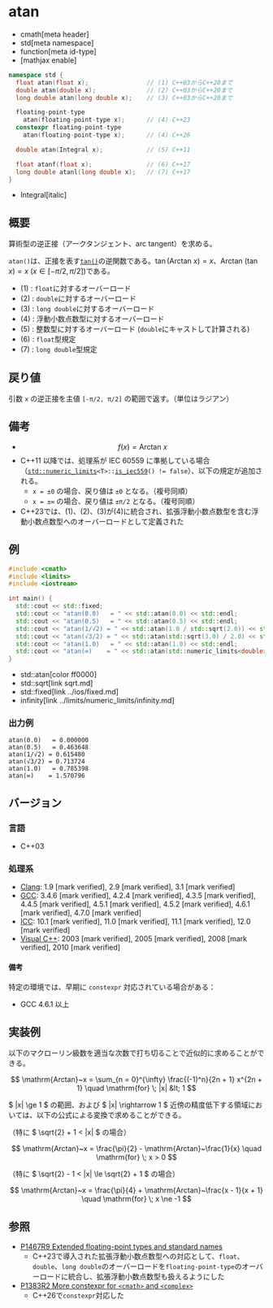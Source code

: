 # atan
* cmath[meta header]
* std[meta namespace]
* function[meta id-type]
* [mathjax enable]

```cpp
namespace std {
  float atan(float x);                // (1) C++03からC++20まで
  double atan(double x);              // (2) C++03からC++20まで
  long double atan(long double x);    // (3) C++03からC++20まで

  floating-point-type
    atan(floating-point-type x);      // (4) C++23
  constexpr floating-point-type
    atan(floating-point-type x);      // (4) C++26

  double atan(Integral x);            // (5) C++11

  float atanf(float x);               // (6) C++17
  long double atanl(long double x);   // (7) C++17
}
```
* Integral[italic]

## 概要
算術型の逆正接（アークタンジェント、arc tangent）を求める。

`atan()`は、正接を表す[`tan()`](tan.md)の逆関数である。$\tan(\mathrm{Arctan}~x) = x$、$\mathrm{Arctan}~(\tan x) = x ~ (x \in [-\pi/2, \pi/2])$である。

- (1) : `float`に対するオーバーロード
- (2) : `double`に対するオーバーロード
- (3) : `long double`に対するオーバーロード
- (4) : 浮動小数点数型に対するオーバーロード
- (5) : 整数型に対するオーバーロード (`double`にキャストして計算される)
- (6) : `float`型規定
- (7) : `long double`型規定


## 戻り値
引数 `x` の逆正接を主値 `[-π/2, π/2]` の範囲で返す。（単位はラジアン）


## 備考
- $$ f(x) = \mathrm{Arctan}~x $$
- C++11 以降では、処理系が IEC 60559 に準拠している場合（[`std::numeric_limits`](../limits/numeric_limits.md)`<T>::`[`is_iec559`](../limits/numeric_limits/is_iec559.md)`() != false`）、以下の規定が追加される。
    - `x = ±0` の場合、戻り値は `±0` となる。（複号同順）
    - `x = ±∞` の場合、戻り値は `±π/2` となる。（複号同順）
- C++23では、(1)、(2)、(3)が(4)に統合され、拡張浮動小数点数型を含む浮動小数点数型へのオーバーロードとして定義された


## 例
```cpp example
#include <cmath>
#include <limits>
#include <iostream>

int main() {
  std::cout << std::fixed;
  std::cout << "atan(0.0)   = " << std::atan(0.0) << std::endl;
  std::cout << "atan(0.5)   = " << std::atan(0.5) << std::endl;
  std::cout << "atan(1/√2) = " << std::atan(1.0 / std::sqrt(2.0)) << std::endl;
  std::cout << "atan(√3/2) = " << std::atan(std::sqrt(3.0) / 2.0) << std::endl;
  std::cout << "atan(1.0)   = " << std::atan(1.0) << std::endl;
  std::cout << "atan(∞)    = " << std::atan(std::numeric_limits<double>::infinity()) << std::endl;
}
```
* std::atan[color ff0000]
* std::sqrt[link sqrt.md]
* std::fixed[link ../ios/fixed.md]
* infinity[link ../limits/numeric_limits/infinity.md]

### 出力例
```
atan(0.0)   = 0.000000
atan(0.5)   = 0.463648
atan(1/√2) = 0.615480
atan(√3/2) = 0.713724
atan(1.0)   = 0.785398
atan(∞)    = 1.570796
```

## バージョン
### 言語
- C++03

### 処理系
- [Clang](/implementation.md#clang): 1.9 [mark verified], 2.9 [mark verified], 3.1 [mark verified]
- [GCC](/implementation.md#gcc): 3.4.6 [mark verified], 4.2.4 [mark verified], 4.3.5 [mark verified], 4.4.5 [mark verified], 4.5.1 [mark verified], 4.5.2 [mark verified], 4.6.1 [mark verified], 4.7.0 [mark verified]
- [ICC](/implementation.md#icc): 10.1 [mark verified], 11.0 [mark verified], 11.1 [mark verified], 12.0 [mark verified]
- [Visual C++](/implementation.md#visual_cpp): 2003 [mark verified], 2005 [mark verified], 2008 [mark verified], 2010 [mark verified]

#### 備考
特定の環境では、早期に `constexpr` 対応されている場合がある：

- GCC 4.6.1 以上


## 実装例
以下のマクローリン級数を適当な次数で打ち切ることで近似的に求めることができる。

$$ \mathrm{Arctan}~x = \sum_{n = 0}^{\infty} \frac{(-1)^n}{2n + 1} x^{2n + 1} \quad \mathrm{for} \; |x| &lt; 1 $$


$ |x| \ge 1 $ の範囲、および $ |x| \rightarrow 1 $ 近傍の精度低下する領域においては、以下の公式による変換で求めることができる。

（特に $ \sqrt{2} + 1 &lt; |x| $ の場合）

$$ \mathrm{Arctan}~x = \frac{\pi}{2} - \mathrm{Arctan}~\frac{1}{x} \quad \mathrm{for} \; x > 0 $$


（特に $ \sqrt{2} - 1 &lt; |x| \le \sqrt{2} + 1 $ の場合）

$$ \mathrm{Arctan}~x = \frac{\pi}{4} + \mathrm{Arctan}~\frac{x - 1}{x + 1} \quad \mathrm{for} \; x \ne -1 $$


## 参照
- [P1467R9 Extended floating-point types and standard names](https://www.open-std.org/jtc1/sc22/wg21/docs/papers/2022/p1467r9.html)
    - C++23で導入された拡張浮動小数点数型への対応として、`float`、`double`、`long double`のオーバーロードを`floating-point-type`のオーバーロードに統合し、拡張浮動小数点数型も扱えるようにした
- [P1383R2 More constexpr for `<cmath>` and `<complex>`](https://open-std.org/jtc1/sc22/wg21/docs/papers/2023/p1383r2.pdf)
    - C++26で`constexpr`対応した
